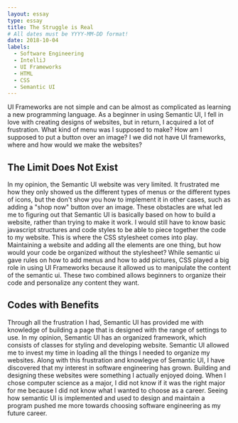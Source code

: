 ```yaml
---
layout: essay
type: essay
title: The Struggle is Real
# All dates must be YYYY-MM-DD format!
date: 2018-10-04
labels:
  - Software Engineering
  - IntelliJ
  - UI Frameworks
  - HTML
  - CSS
  - Semantic UI
---
```

UI Frameworks are not simple and can be almost as complicated as learning a new programming language. As a beginner in using Semantic UI, I fell in love with creating designs of websites, but in return, I acquired a lot of frustration. What kind of menu was I supposed to make? How am I supposed to put a button over an image? I we did not have UI frameworks, where and how would we make the websites? 

## The Limit Does Not Exist
In my opinion, the Semantic UI website was very limited. It frustrated me how they only showed us the different types of menus or the different types of icons, but the don't show you how to implement it in other cases, such as adding a "shop now" button over an image. These obstacles are what led me to figuring out that Semantic UI is basically based on how to build a website, rather than trying to make it work. I would still have to know basic javascript structures and code styles to be able to piece together the code to my website. This is where the CSS stylesheet comes into play. Maintaining a website and adding all the elements are one thing, but how would your code be organized without the stylesheet? While semantic ui gave rules on how to add menus and how to add pictures, CSS played a big role in using UI Frameworks because it allowed us to manipulate the content of the semantic ui. These two combined allows beginners to organize their code and personalize any content they want. 

## Codes with Benefits
Through all the frustration I had, Semantic UI has provided me with knowledge of building a page that is designed with the range of settings to use. In my opinion, Semantic UI has an organized framework, which consists of classes for styling and developing website. Semantic UI allowed me to invest my time in loading all the things I needed to organize my websites. Along with this frustration and knowlegve of Semantic UI, I have discovered that my interest in software engineering has grown. Building and designing these websites were something I actually enjoyed doing. When I chose computer science as a major, I did not know if it was the right major for me because I did not know what I wanted to choose as a career. Seeing how semantic UI is implemented and used to design and maintain a program pushed me more towards choosing software engineering as my future career.





